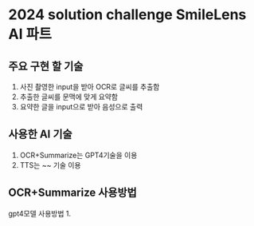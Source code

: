 # 2024 solution challenge SmileLens AI 파트

## 주요 구현 할 기술 
1. 사진 촬영한 input을 받아 OCR로 글씨를 추출함
2. 추출한 글씨를 문맥에 맞게 요약함
3. 요약한 글을 input으로 받아 음성으로 출력

## 사용한 AI 기술
1. OCR+Summarize는 GPT4기술을 이용
2. TTS는 ~~ 기술 이용

## OCR+Summarize 사용방법
gpt4모델 사용방법
1.
